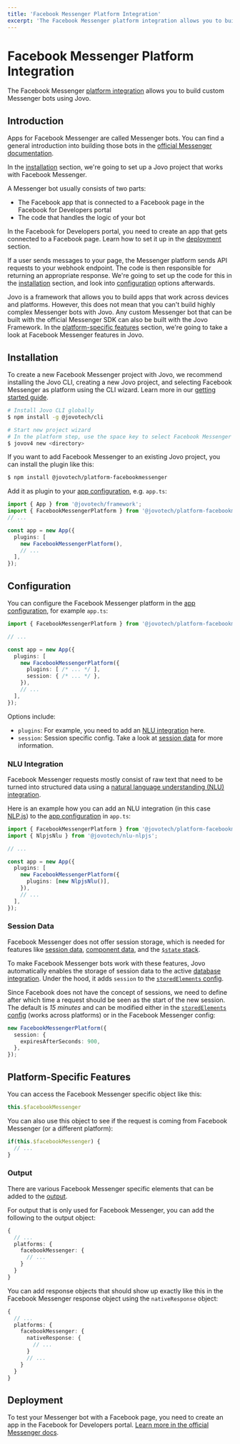 ```yaml
---
title: 'Facebook Messenger Platform Integration'
excerpt: 'The Facebook Messenger platform integration allows you to build custom Messenger Bots using Jovo.'
---
```


# Facebook Messenger Platform Integration

The Facebook Messenger [platform integration](https://v4.jovo.tech/docs/platforms) allows you to build custom Messenger bots using Jovo.


## Introduction

Apps for Facebook Messenger are called Messenger bots. You can find a general introduction into building those bots in the [official Messenger documentation](https://developers.facebook.com/docs/messenger-platform/).

In the [installation](#installation) section, we're going to set up a Jovo project that works with Facebook Messenger.

A Messenger bot usually consists of two parts:

- The Facebook app that is connected to a Facebook page in the Facebook for Developers portal
- The code that handles the logic of your bot

In the Facebook for Developers portal, you need to create an app that gets connected to a Facebook page. Learn how to set it up in the [deployment](#deployment) section.

If a user sends messages to your page, the Messenger platform sends API requests to your webhook endpoint. The code is then responsible for returning an appropriate response. We're going to set up the code for this in the [installation](#installation) section, and look into [configuration](#configuration) options afterwards.

Jovo is a framework that allows you to build apps that work across devices and platforms. However, this does not mean that you can't build highly complex Messenger bots with Jovo. Any custom Messenger bot that can be built with the official Messenger SDK can also be built with the Jovo Framework. In the [platform-specific features](#platform-specific-features) section, we're going to take a look at Facebook Messenger features in Jovo.

## Installation

To create a new Facebook Messenger project with Jovo, we recommend installing the Jovo CLI, creating a new Jovo project, and selecting Facebook Messenger as platform using the CLI wizard. Learn more in our [getting started guide](https://v4.jovo.tech/docs/getting-started).

```sh
# Install Jovo CLI globally
$ npm install -g @jovotech/cli

# Start new project wizard
# In the platform step, use the space key to select Facebook Messenger
$ jovov4 new <directory>
```

If you want to add Facebook Messenger to an existing Jovo project, you can install the plugin like this:

```sh
$ npm install @jovotech/platform-facebookmessenger
```

Add it as plugin to your [app configuration](https://v4.jovo.tech/docs/app-config), e.g. `app.ts`:

```typescript
import { App } from '@jovotech/framework';
import { FacebookMessengerPlatform } from '@jovotech/platform-facebookmessenger';
// ...

const app = new App({
  plugins: [
    new FacebookMessengerPlatform(),
    // ...
  ],
});
```


## Configuration

You can configure the Facebook Messenger platform in the [app configuration](https://v4.jovo.tech/docs/app-config), for example `app.ts`:

```typescript
import { FacebookMessengerPlatform } from '@jovotech/platform-facebookmessenger';

// ...

const app = new App({
  plugins: [
    new FacebookMessengerPlatform({
      plugins: [ /* ... */ ],
      session: { /* ... */ },
    }),
    // ...
  ],
});
```

Options include:

- `plugins`: For example, you need to add an [NLU integration](#nlu-integration) here.
- `session`: Session specific config. Take a look at [session data](#session-data) for more information.


### NLU Integration

Facebook Messenger requests mostly consist of raw text that need to be turned into structured data using a [natural language understanding (NLU) integration](https://v4.jovo.tech/docs/nlu).

Here is an example how you can add an NLU integration (in this case [NLP.js](https://v4.jovo.tech/marketplace/nlu-nlpjs)) to the [app configuration](https://v4.jovo.tech/docs/app-config) in `app.ts`:

```typescript
import { FacebookMessengerPlatform } from '@jovotech/platform-facebookmessenger';
import { NlpjsNlu } from '@jovotech/nlu-nlpjs';

// ...

const app = new App({
  plugins: [
    new FacebookMessengerPlatform({
      plugins: [new NlpjsNlu()],
    }),
    // ...
  ],
});
```

### Session Data

Facebook Messenger does not offer session storage, which is needed for features like [session data](https://v4.jovo.tech/docs/data#session-data), [component data](https://v4.jovo.tech/docs/data#component-data), and the [`$state` stack](https://v4.jovo.tech/docs/state-stack).

To make Facebook Messenger bots work with these features, Jovo automatically enables the storage of session data to the active [database integration](https://v4.jovo.tech/docs/databases). Under the hood, it adds `session` to the [`storedElements` config](https://v4.jovo.tech/docs/databases#storedelements).

Since Facebook does not have the concept of sessions, we need to define after which time a request should be seen as the start of the new session. The default is *15 minutes* and can be modified either in the [`storedElements` config](https://v4.jovo.tech/docs/databases#storedelements) (works across platforms) or in the Facebook Messenger config:

```typescript
new FacebookMessengerPlatform({
  session: {
    expiresAfterSeconds: 900,
  },
});
```


## Platform-Specific Features

You can access the Facebook Messenger specific object like this:

```typescript
this.$facebookMessenger
```

You can also use this object to see if the request is coming from Facebook Messenger (or a different platform):

```typescript
if(this.$facebookMessenger) {
  // ...
}
```


### Output

There are various Facebook Messenger specific elements that can be added to the [output](https://v4.jovo.tech/docs/output).

For output that is only used for Facebook Messenger, you can add the following to the output object:

```typescript
{
  // ...
  platforms: {
    facebookMessenger: {
      // ...
    }
  }
}
```

You can add response objects that should show up exactly like this in the Facebook Messenger response object using the `nativeResponse` object:

```typescript
{
  // ...
  platforms: {
    facebookMessenger: {
      nativeResponse: {
        // ...
      }
      // ...
    }
  }
}
```

## Deployment

To test your Messenger bot with a Facebook page, you need to create an app in the Facebook for Developers portal. [Learn more in the official Messenger docs](https://developers.facebook.com/docs/messenger-platform/getting-started/app-setup).